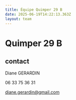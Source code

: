 ```yaml
---
title: Équipe Quimper 29 B
date: 2025-06-19T14:22:13.363Z
layout: team
---
```


# Quimper 29 B



## contact 

Diane GERARDIN

06 33 75 36 31

diane.gerardin@gmail.com

